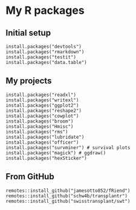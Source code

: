 # My R packages

## Initial setup
    install.packages("devtools")
    install.packages("rmarkdown")
    install.packages("testit")
    install.packages("data.table")
## My projects
    install.packages("readxl")
    install.packages("writexl")
    install.packages("ggplot2")
    install.packages("reshape2")
    install.packages("cowplot")
    install.packages("broom")
    install.packages("Hmisc")
    install.packages("rms")
    install.packages("lubridate")
    install.packages("officer")
    install.packages("survminer") # survival plots
    install.packages("magick") # ggdraw()
    install.packages("hexSticker")
    
## From GitHub
    remotes::install_github("jamesotto852/fRiend")
    remotes::install_github("schw4b/transplantr")
    remotes::install_github("swisstransplant/swt")
